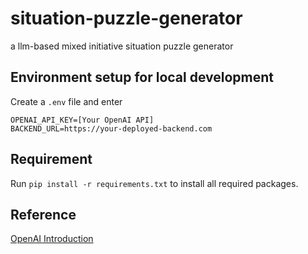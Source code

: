 # situation-puzzle-generator
a llm-based mixed initiative situation puzzle generator 

## Environment setup for local development
Create a ```.env``` file and enter

```
OPENAI_API_KEY=[Your OpenAI API]
BACKEND_URL=https://your-deployed-backend.com
```


## Requirement
Run ```pip install -r requirements.txt``` to install all required packages.

## Reference
[OpenAI Introduction](https://platform.openai.com/docs/api-reference/introduction)
